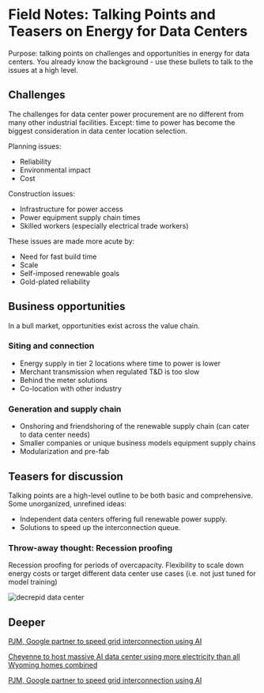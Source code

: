 # Field Notes: Talking Points and Teasers on Energy for Data Centers

Purpose: talking points on challenges and opportunities in energy for data centers. You already know the background - use these bullets to talk to the issues at a high level.

## Challenges

The challenges for data center power procurement are no different from many other industrial facilities. Except: time to power has become the biggest consideration in data center location selection.

Planning issues:

- Reliability
- Environmental impact
- Cost

Construction issues:

- Infrastructure for power access
- Power equipment supply chain times
- Skilled workers (especially electrical trade workers)

These issues are made more acute by:

- Need for fast build time
- Scale
- Self-imposed renewable goals
- Gold-plated reliability

## Business opportunities

In a bull market, opportunities exist across the value chain.

### Siting and connection

- Energy supply in tier 2 locations where time to power is lower
- Merchant transmission when regulated T&D is too slow
- Behind the meter solutions
- Co-location with other industry

### Generation and supply chain

- Onshoring and friendshoring of the renewable supply chain (can cater to data center needs)
- Smaller companies or unique business models equipment supply chains
- Modularization and pre-fab

## Teasers for discussion

Talking points are a high-level outline to be both basic and comprehensive. Some unorganized, unrefined ideas:

- Independent data centers offering full renewable power supply.
- Solutions to speed up the interconnection queue.

### Throw-away thought: Recession proofing

Recession proofing for periods of overcapacity. Flexibility to scale down energy costs or target different data center use cases (i.e. not just tuned for model training)

![decrepid data center](media/decrepid_data_center.jpg)

## Deeper

[PJM, Google partner to speed grid interconnection using AI](https://www.utilitydive.com/news/pjm-google-tapestry-grid-interconnection-ai/744982/)

[Cheyenne to host massive AI data center using more electricity than all Wyoming homes combined](https://apnews.com/article/ai-artificial-intelligence-data-center-electricity-wyoming-cheyenne-44da7974e2d942acd8bf003ebe2e855a)

[PJM, Google partner to speed grid interconnection using AI](https://www.utilitydive.com/news/pjm-google-tapestry-grid-interconnection-ai/744982/)